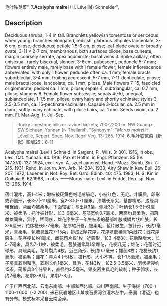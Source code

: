毛叶铁苋菜",
7.**Acalypha mairei** (H. Léveillé) Schneider",

## Description
Deciduous shrubs, 1-4 m tall. Branchlets yellowish tomentose or sericeous when young; branches elongated, reddish, glabrous. Stipules lanceolate, 3-6 cm, pilose, deciduous; petiole 1.5-6 cm, pilose; leaf blade ovate or broadly ovate, 3-11 × 2-7 cm, membranous, both surfaces pilose, base cuneate, margin coarsely serrate, apex acuminate; basal veins 3. Spike axillary, often unisexual, rarely bisexual, slender, 3-6 cm, pubescent, peduncle 5-7 mm; flowers entirely male, rarely base with 1 female flower; female inflorescence abbreviated, with only 1 flower, peduncle often ca. 1 mm; female bracts suborbicular, 3-4 mm, fruiting accrescent, 5-7 mm, 7-11-denticulate, pilose; male bracts loose, lanceolate, ca. 1 mm, pilose. Male flowers 7-15, fascicled or glomerate; pedicel ca. 1 mm, pilose; sepals 4, subtriangular, ca. 0.7 mm, pilose; stamens 8. Female flower subsessile; sepals 4(-5), unequal, sublanceolate, 1-1.5 mm, pilose; ovary hairy and shortly echinate; styles 3, 2.5-3.5 mm, ca. 15-pectinate-lacinulate. Capsule 3-locular, ca. 2.5 mm in diam., softly many echinate, with pilose hairs, ca. 1 mm. Seeds ovoid, ca. 2 mm. Fl. Mar-Aug, fr. Jul-Sep.

> Rocky limestone hills or ravine thickets; 700-2200 m. NW Guangxi, SW Sichuan, Yunnan [N Thailand].
  "Synonym": "*Morus mairei* H. Léveillé, Repert. Spec. Nov. Regni Veg. 13: 265. 1914.
**6.毛叶铁苋菜（新拟）图版25：6-11**

Acalypha mairei (Levl.) Schneid. in Sargent, Pl. Wils. 3: 301. 1916, in obs.; Levl. Cat. Yunnan. 94. 1916; Pax et Hoffm. in Engl. Pflanzenr. 85 (IV. 147.XVI): 137. 1924, excl. syn. A. szechuanensi; Hand. -Mazz. Symb. Sin. 7: 215. 1931; Rehd. in Journ. Arn. Arb. 14: 234. 1933; Airy Shaw in Kew Bull. 26: 207. 1972; Lauener in Not. Roy. Bet. Gard. Edinb. 40: 475. 1983; H. S. Kin in Guihaia 8: 62.1988, in obs. ——Morus mairei Levl. in Fedde, Rep. sp. Nov. 13: 265. 1914.

落叶灌木，高1-4米；嫩枝被灰黄色绒毛或绢毛，小枝红色，无毛。叶膜质，卵形或卵圆形，长3-7(-11)厘米，宽2-3.5(-7) 厘米，顶端长渐尖，基部楔形，边缘具粗锯齿，两面均被柔毛，下面较密；基出脉3条，侧脉3对；叶柄长1.5-2(-6)厘米，被柔毛；托叶披针形，长3-6毫米，基部宽约0.7毫米，两面均具柔毛，凋落雌雄同株，异序，稀同序，雄花序生于一年生枝条的基部叶腋或鳞片状叶腋，长3-6厘米，花序梗长5-7毫米，花序轴纤细，被柔毛，苞片散生，披针形，长约1毫米，具柔毛，苞腋具雄花7-15朵，排成团伞花序，花序基部稀具1朵雌花；雌花序腋生，花序梗长约1毫米，雌花苞片仅1枚，近圆形，长3-4毫米，花后略增大，长5-7毫米，具齿7-11枚，被柔毛，苞腋通常具1朵雌花，花梗几无；雄花：花蕾时近球形，具疏柔毛，花萼裂片4枚，近三角形，长约0.7毫米；雄蕊8枚；花梗长约1毫米，被柔毛；雌花：萼片4 (-5)枚，披针形，大小不等，长1-1.5毫米，被柔毛；子房具软刺和毛，软刺长约1毫米，具毛，花柱3枚，长2.5-3.5毫米，羽状撕裂约15条。蒴果具3个分果爿，直径约2.5毫米，果皮密生具毛的软刺；种子卵状，长约2毫米。花期3-8月，果期7-8月。

产于广西西北部、云南东南部、中部和西北部、四川西南部。生于海拔（700-）1100-1 600（-2 200）米石灰岩地区山坡或石质河谷灌木丛中。泰国（清迈）也有分布。模式标本采自云南会泽。
